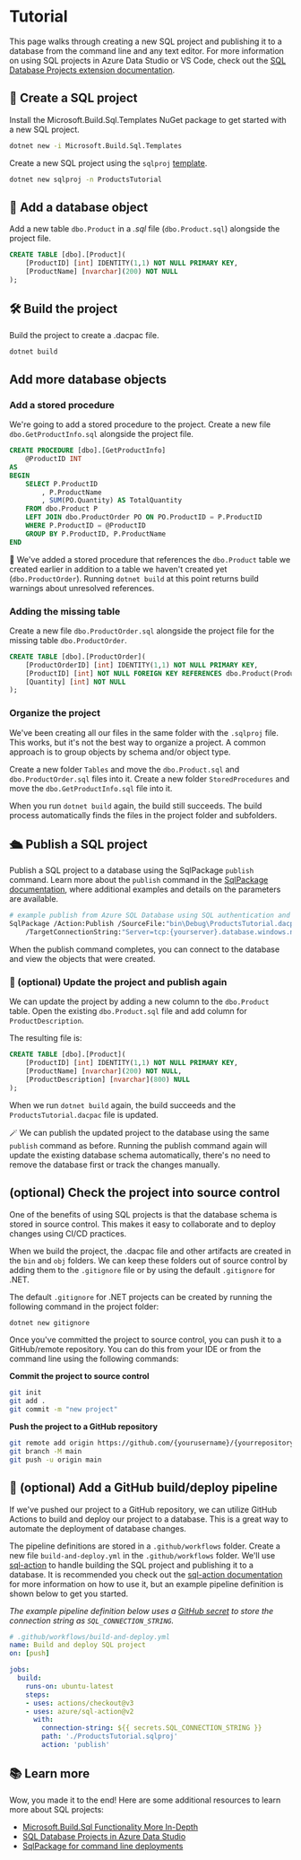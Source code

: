 # Tutorial
This page walks through creating a new SQL project and publishing it to a database from the command line and any text editor. For more information on using SQL projects in Azure Data Studio or VS Code, check out the [SQL Database Projects extension documentation](https://aka.ms/azuredatastudio-sqlprojects).

## 📁 Create a SQL project
Install the Microsoft.Build.Sql.Templates NuGet package to get started with a new SQL project.

```bash
dotnet new -i Microsoft.Build.Sql.Templates
```

Create a new SQL project using the `sqlproj` [template](src/Microsoft.Build.Sql.Templates/).

```bash
dotnet new sqlproj -n ProductsTutorial
```

## 📝 Add a database object
Add a new table `dbo.Product` in a *.sql* file (`dbo.Product.sql`) alongside the project file.

```sql
CREATE TABLE [dbo].[Product](
    [ProductID] [int] IDENTITY(1,1) NOT NULL PRIMARY KEY,
    [ProductName] [nvarchar](200) NOT NULL
);
```

## 🛠️ Build the project
Build the project to create a .dacpac file.

```bash
dotnet build
```

## Add more database objects

### Add a stored procedure
We're going to add a stored procedure to the project. Create a new file `dbo.GetProductInfo.sql` alongside the project file.

```sql
CREATE PROCEDURE [dbo].[GetProductInfo]
    @ProductID INT
AS
BEGIN
    SELECT P.ProductID
        , P.ProductName
        , SUM(PO.Quantity) AS TotalQuantity
    FROM dbo.Product P
    LEFT JOIN dbo.ProductOrder PO ON PO.ProductID = P.ProductID
    WHERE P.ProductID = @ProductID
    GROUP BY P.ProductID, P.ProductName
END
```

🚧 We've added a stored procedure that references the `dbo.Product` table we created earlier in addition to a table we haven't created yet (`dbo.ProductOrder`). Running `dotnet build` at this point returns build warnings about unresolved references.

### Adding the missing table
Create a new file `dbo.ProductOrder.sql` alongside the project file for the missing table `dbo.ProductOrder`.

```sql
CREATE TABLE [dbo].[ProductOrder](
    [ProductOrderID] [int] IDENTITY(1,1) NOT NULL PRIMARY KEY,
    [ProductID] [int] NOT NULL FOREIGN KEY REFERENCES dbo.Product(ProductID),
    [Quantity] [int] NOT NULL
);
```

### Organize the project
We've been creating all our files in the same folder with the `.sqlproj` file. This works, but it's not the best way to organize a project. A common approach is to group objects by schema and/or object type.

Create a new folder `Tables` and move the `dbo.Product.sql` and `dbo.ProductOrder.sql` files into it. Create a new folder `StoredProcedures` and move the `dbo.GetProductInfo.sql` file into it.

When you run `dotnet build` again, the build still succeeds. The build process automatically finds the files in the project folder and subfolders.

## 🛳️ Publish a SQL project

Publish a SQL project to a database using the SqlPackage `publish` command. Learn more about the `publish` command in the [SqlPackage documentation](https://learn.microsoft.com/sql/tools/sqlpackage/sqlpackage-publish), where additional examples and details on the parameters are available.

```bash
# example publish from Azure SQL Database using SQL authentication and a connection string
SqlPackage /Action:Publish /SourceFile:"bin\Debug\ProductsTutorial.dacpac" \
    /TargetConnectionString:"Server=tcp:{yourserver}.database.windows.net,1433;Initial Catalog=ProductsTutorial;User ID=sqladmin;Password={your_password};Encrypt=True;TrustServerCertificate=False;Connection Timeout=30;"
```

When the publish command completes, you can connect to the database and view the objects that were created.

### 🧩 (optional) Update the project and publish again
We can update the project by adding a new column to the `dbo.Product` table. Open the existing `dbo.Product.sql` file and add column for `ProductDescription`.

The resulting file is:

```sql
CREATE TABLE [dbo].[Product](
    [ProductID] [int] IDENTITY(1,1) NOT NULL PRIMARY KEY,
    [ProductName] [nvarchar](200) NOT NULL,
    [ProductDescription] [nvarchar](800) NULL
);
```

When we run `dotnet build` again, the build succeeds and the `ProductsTutorial.dacpac` file is updated.

🪄 We can publish the updated project to the database using the same `publish` command as before.  Running the publish command again will update the existing database schema automatically, there's no need to remove the database first or track the changes manually. 

## (optional) Check the project into source control
One of the benefits of using SQL projects is that the database schema is stored in source control. This makes it easy to collaborate and to deploy changes using CI/CD practices.

When we build the project, the .dacpac file and other artifacts are created in the `bin` and `obj` folders. We can keep these folders out of source control by adding them to the `.gitignore` file or by using the default `.gitignore` for .NET.

The default `.gitignore` for .NET projects can be created by running the following command in the project folder:

```bash
dotnet new gitignore
```

Once you've committed the project to source control, you can push it to a GitHub/remote repository.  You can do this from your IDE or from the command line using the following commands:

**Commit the project to source control**
```bash
git init
git add .
git commit -m "new project"
```

**Push the project to a GitHub repository**
```bash
git remote add origin https://github.com/{yourusername}/{yourrepository}.git
git branch -M main
git push -u origin main
```

## 🚀 (optional) Add a GitHub build/deploy pipeline
If we've pushed our project to a GitHub repository, we can utilize GitHub Actions to build and deploy our project to a database. This is a great way to automate the deployment of database changes.

The pipeline definitions are stored in a `.github/workflows` folder. Create a new file `build-and-deploy.yml` in the `.github/workflows` folder.  We'll use [sql-action](https://github.com/azure/sql-action) to handle building the SQL project and publishing it to a database. It is recommended you check out the [sql-action documentation](https://github.com/azure/sql-action) for more information on how to use it, but an example pipeline definition is shown below to get you started.

*The example pipeline definition below uses a [GitHub secret](https://docs.github.com/en/actions/reference/encrypted-secrets) to store the connection string as `SQL_CONNECTION_STRING`.*

```yaml
# .github/workflows/build-and-deploy.yml
name: Build and deploy SQL project
on: [push]

jobs:
  build:
    runs-on: ubuntu-latest
    steps:
    - uses: actions/checkout@v3
    - uses: azure/sql-action@v2
      with:        
        connection-string: ${{ secrets.SQL_CONNECTION_STRING }}
        path: './ProductsTutorial.sqlproj'
        action: 'publish'
```

## 📚 Learn more
Wow, you made it to the end!  Here are some additional resources to learn more about SQL projects:
- [Microsoft.Build.Sql Functionality More In-Depth](Functionality.md)
- [SQL Database Projects in Azure Data Studio](https://aka.ms/azuredatastudio-sqlprojects)
- [SqlPackage for command line deployments](https://aka.ms/sqlpackage-ref)